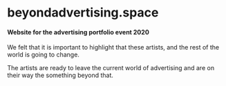 beyondadvertising.space
========

#### Website for the advertising portfolio event 2020 ####

We felt that it is important to highlight that
these artists, and the rest of the world is going to change.

The artists are ready to leave the current world of advertising
and are on their way the something beyond that.
